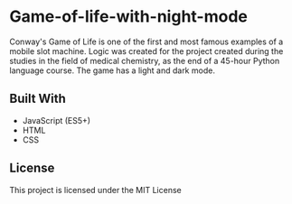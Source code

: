 ﻿# Game-of-life-with-night-mode
Conway's Game of Life is one of the first and most famous examples of a mobile slot machine. Logic was created for the project created during the studies in the field of medical chemistry, as the end of a 45-hour Python language course. The game has a light and dark mode.

## Built With
* JavaScript (ES5+)
* HTML
* CSS

## License
This project is licensed under the MIT License
